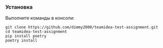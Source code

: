### Установка

Выполните команды в консоли:

```shell
git clone https://github.com/dimmy2000/teamidea-test-assignment.git
cd teamidea-test-assignment
pip install poetry
poetry install
```
